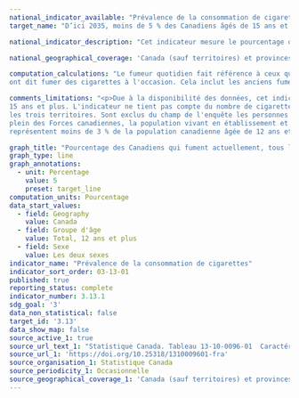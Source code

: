 ```yaml
---
national_indicator_available: "Prévalence de la consommation de cigarettes"
target_name: "D’ici 2035, moins de 5 % des Canadiens âgés de 15 ans et plus fument la cigarette"

national_indicator_description: "Cet indicateur mesure le pourcentage des Canadiens qui fument actuellement, tous les jours ou à l'occasion."

national_geographical_coverage: 'Canada (sauf territoires) et provinces'

computation_calculations: "Le fumeur quotidien fait référence à ceux qui ont dit fumer des cigarettes à chaque jour. Le fumeur occasionnel fait référence à ceux qui 
ont dit fumer des cigarettes à l'occasion. Cela inclut les anciens fumeurs quotidiens qui fument maintenant occasionnellement."

comments_limitations: "<p>Due à la disponibilité des données, cet indicateur mesure les personnes de 12 ans et plus qui ont déclaré qu'elles fumaient et non ceux de 
15 ans et plus. L'indicateur ne tient pas compte du nombre de cigarettes fumées. <br><br>L'enquête vise la population âgée de 12 ans et plus vivant dans les dix provinces et 
les trois territoires. Sont exclus du champ de l'enquête les personnes vivant dans les réserves et autres peuplements autochtones des provinces, les membres à temps 
plein des Forces canadiennes, la population vivant en établissement et les jeunes âgés de 12 à 17 ans demeurant dans des foyers d'accueil. Ensemble, ces exclusions 
représentent moins de 3 % de la population canadienne âgée de 12 ans et plus.</p>"

graph_title: "Pourcentage des Canadiens qui fument actuellement, tous les jours ou à l'occasion"
graph_type: line
graph_annotations:
  - unit: Percentage
    value: 5
    preset: target_line
computation_units: Pourcentage
data_start_values:
  - field: Geography
    value: Canada
  - field: Groupe d'âge
    value: Total, 12 ans et plus
  - field: Sexe
    value: Les deux sexes
indicator_name: "Prévalence de la consommation de cigarettes"
indicator_sort_order: 03-13-01
published: true
reporting_status: complete
indicator_number: 3.13.1
sdg_goal: '3'
data_non_statistical: false
target_id: '3.13'
data_show_map: false
source_active_1: true
source_url_text_1: "Statistique Canada. Tableau 13-10-0096-01  Caractéristiques de la santé, estimations annuelles"
source_url_1: 'https://doi.org/10.25318/1310009601-fra'
source_organisation_1: Statistique Canada
source_periodicity_1: Occasionnelle
source_geographical_coverage_1: 'Canada (sauf territoires) et provinces'
---
```

